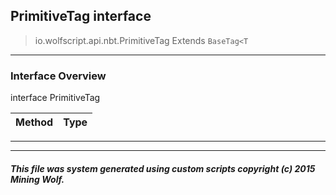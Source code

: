 ## PrimitiveTag __interface__

>io.wolfscript.api.nbt.PrimitiveTag
>Extends `BaseTag<T`

---

### Interface Overview

interface PrimitiveTag

Method | Type   
--- | :--- 



---

---


##### This file was system generated using custom scripts copyright (c) 2015 Mining Wolf.
	

